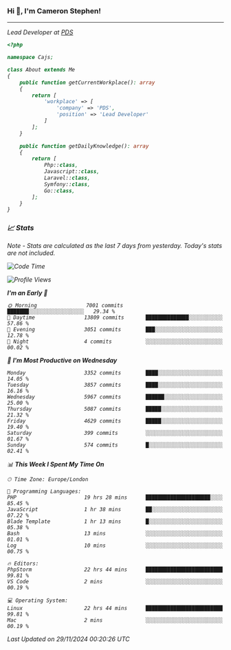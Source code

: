 ### Hi 👋, I'm Cameron Stephen!
<hr>
<p><em>Lead Developer at <a href="https://prindatasolutions.co.uk">PDS</a></p>


```php
<?php

namespace Cajs;

class About extends Me
{
    public function getCurrentWorkplace(): array
    {
        return [
            'workplace' => [
                'company' => 'PDS',
                'position' => 'Lead Developer'
            ]
        ];
    }

    public function getDailyKnowledge(): array
    {
        return [
            Php::class,
            Javascript::class,
            Laravel::class,
            Symfony::class,
            Go::class,
        ];
    }
}
```

### 📈 Stats
<p><em>Note - Stats are calculated as the last 7 days from yesterday. Today's stats are not included.</em></p>


<!--START_SECTION:waka-->
![Code Time](http://img.shields.io/badge/Code%20Time-4%2C094%20hrs%206%20mins-blue)

![Profile Views](http://img.shields.io/badge/Profile%20Views-0-blue)

**I'm an Early 🐤** 

```text
🌞 Morning                7001 commits        ███████░░░░░░░░░░░░░░░░░░   29.34 % 
🌆 Daytime                13809 commits       ██████████████░░░░░░░░░░░   57.86 % 
🌃 Evening                3051 commits        ███░░░░░░░░░░░░░░░░░░░░░░   12.78 % 
🌙 Night                  4 commits           ░░░░░░░░░░░░░░░░░░░░░░░░░   00.02 % 
```
📅 **I'm Most Productive on Wednesday** 

```text
Monday                   3352 commits        ████░░░░░░░░░░░░░░░░░░░░░   14.05 % 
Tuesday                  3857 commits        ████░░░░░░░░░░░░░░░░░░░░░   16.16 % 
Wednesday                5967 commits        ██████░░░░░░░░░░░░░░░░░░░   25.00 % 
Thursday                 5087 commits        █████░░░░░░░░░░░░░░░░░░░░   21.32 % 
Friday                   4629 commits        █████░░░░░░░░░░░░░░░░░░░░   19.40 % 
Saturday                 399 commits         ░░░░░░░░░░░░░░░░░░░░░░░░░   01.67 % 
Sunday                   574 commits         █░░░░░░░░░░░░░░░░░░░░░░░░   02.41 % 
```


📊 **This Week I Spent My Time On** 

```text
🕑︎ Time Zone: Europe/London

💬 Programming Languages: 
PHP                      19 hrs 28 mins      █████████████████████░░░░   85.45 % 
JavaScript               1 hr 38 mins        ██░░░░░░░░░░░░░░░░░░░░░░░   07.22 % 
Blade Template           1 hr 13 mins        █░░░░░░░░░░░░░░░░░░░░░░░░   05.38 % 
Bash                     13 mins             ░░░░░░░░░░░░░░░░░░░░░░░░░   01.01 % 
Log                      10 mins             ░░░░░░░░░░░░░░░░░░░░░░░░░   00.75 % 

🔥 Editors: 
PhpStorm                 22 hrs 44 mins      █████████████████████████   99.81 % 
VS Code                  2 mins              ░░░░░░░░░░░░░░░░░░░░░░░░░   00.19 % 

💻 Operating System: 
Linux                    22 hrs 44 mins      █████████████████████████   99.81 % 
Mac                      2 mins              ░░░░░░░░░░░░░░░░░░░░░░░░░   00.19 % 
```


 Last Updated on 29/11/2024 00:20:26 UTC
<!--END_SECTION:waka-->
